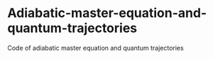 # Adiabatic-master-equation-and-quantum-trajectories
Code of adiabatic master equation and quantum trajectories
